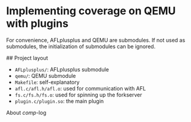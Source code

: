 # Implementing coverage on QEMU with plugins

For convenience, AFLplusplus and QEMU are submodules. If not used as submodules,
the initialization of submodules can be ignored.

## Project layout

- `AFLplusplus/`: AFLplusplus submodule
- `qemu/`: QEMU submodule
- `Makefile`: self-explanatory
- `afl.c/afl.h/afl.o`: used for communication with AFL
- `fs.c/fs.h/fs.o`: used for spinning up the forkserver
- `plugin.c/plugin.so`: the main plugin

About *comp*-log